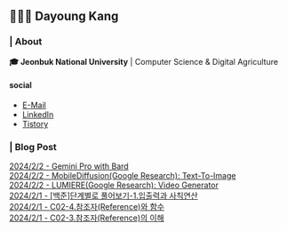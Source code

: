 ## 👩🏻‍💻 Dayoung Kang
### | About
**🎓 Jeonbuk National University** | Computer Science & Digital Agriculture

#### social
- [E-Mail](mailto:kallzero1008@jbnu.ac.kr)
- [LinkedIn](https://www.linkedin.com/in/riverallzero/)
- [Tistory](https://riverallzero.tistory.com/)

### | Blog Post</h3>



[2024/2/2 - Gemini Pro with Bard](https://riverallzero.tistory.com/61) <br>
[2024/2/2 - MobileDiffusion(Google Research): Text-To-Image](https://riverallzero.tistory.com/60) <br>
[2024/2/2 - LUMIERE(Google Research): Video Generator](https://riverallzero.tistory.com/59) <br>
[2024/2/1 - [백준]단계별로 풀어보기-1.입출력과 사칙연산](https://riverallzero.tistory.com/58) <br>
[2024/2/1 - C02-4.참조자(Reference)와 함수](https://riverallzero.tistory.com/57) <br>
[2024/2/1 - C02-3.참조자(Reference)의 이해](https://riverallzero.tistory.com/56) <br>
